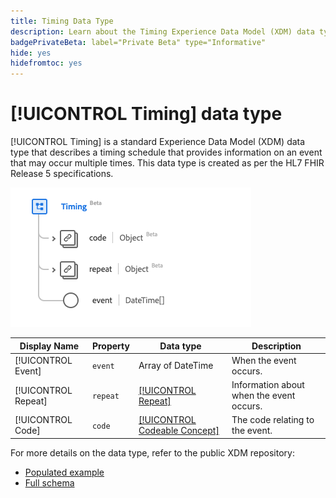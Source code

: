 ```yaml
---
title: Timing Data Type
description: Learn about the Timing Experience Data Model (XDM) data type.
badgePrivateBeta: label="Private Beta" type="Informative"
hide: yes
hidefromtoc: yes
---
```

# [!UICONTROL Timing] data type

[!UICONTROL Timing] is a standard Experience Data Model (XDM) data type that describes a timing schedule that provides information on an event that may occur multiple times. This data type is created as per the HL7 FHIR Release 5 specifications.

![Timing data type structure](../../images/data-types/healthcare/timing.png)

| Display Name | Property | Data type | Description |
| --- | --- | --- | --- |
| [!UICONTROL Event] | `event` | Array of DateTime | When the event occurs. |
| [!UICONTROL Repeat] | `repeat` | [[!UICONTROL Repeat]](../healthcare/repeat.md) | Information about when the event occurs. |
| [!UICONTROL Code] | `code` | [[!UICONTROL Codeable Concept]](../healthcare/codeable-concept.md) | The code relating to the event. |

For more details on the data type, refer to the public XDM repository:

* [Populated example](https://github.com/adobe/xdm/blob/master/extensions/industry/healthcare/fhir/datatypes/timing.example.1.json)
* [Full schema](https://github.com/adobe/xdm/blob/master/extensions/industry/healthcare/fhir/datatypes/timing.schema.json)
